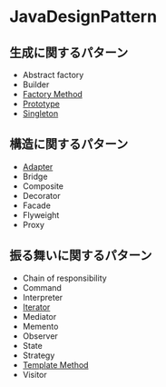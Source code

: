 # JavaDesignPattern
## 生成に関するパターン
- Abstract factory
- Builder
- [Factory Method](./ken/ishii/FactoryMethod/)
- [Prototype](./ken/ishii/Prototype/)
- [Singleton](./ken/ishii/Singleton/)
## 構造に関するパターン
- [Adapter](./ken/ishii/Adapter/)
- Bridge
- Composite
- Decorator
- Facade
- Flyweight
- Proxy
## 振る舞いに関するパターン
- Chain of responsibility
- Command
- Interpreter
- [Iterator](./ken/ishii/Iterator/)
- Mediator
- Memento
- Observer
- State
- Strategy
- [Template Method](./ken/ishii/TemplateMethod/)
- Visitor